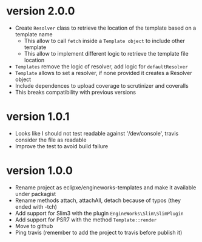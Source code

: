 # version 2.0.0
- Create `Resolver` class to retrieve the location of the template based on a template name
    - This allow to call `fetch` inside a `Template object` to include other template
    - This allow to implement different logic to retrieve the template file location
- `Templates` remove the logic of resolver, add logic for `defaultResolver`
- `Template` allows to set a resolver, if none provided it creates a Resolver object
- Include dependences to upload coverage to scrutinizer and coveralls
- This breaks compatibility with previous versions

# version 1.0.1
- Looks like I should not test readable against '/dev/console', travis consider the file as readable
- Improve the test to avoid build failure

# version 1.0.0
- Rename project as eclipxe/engineworks-templates and make it available under packagist
- Rename methods attach, attachAll, detach because of typos (they ended with -tch)
- Add support for Slim3 with the plugin `EngineWorks\Slim\SlimPlugin`
- Add support for PSR7 with the method `Template::render`
- Move to github
- Ping travis (remember to add the project to travis before publish it)

